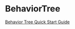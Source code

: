# BehaviorTree

[Behavior Tree Quick Start Guide](https://docs.unrealengine.com/4.26/en-US/InteractiveExperiences/ArtificialIntelligence/BehaviorTrees/BehaviorTreeQuickStart/)

